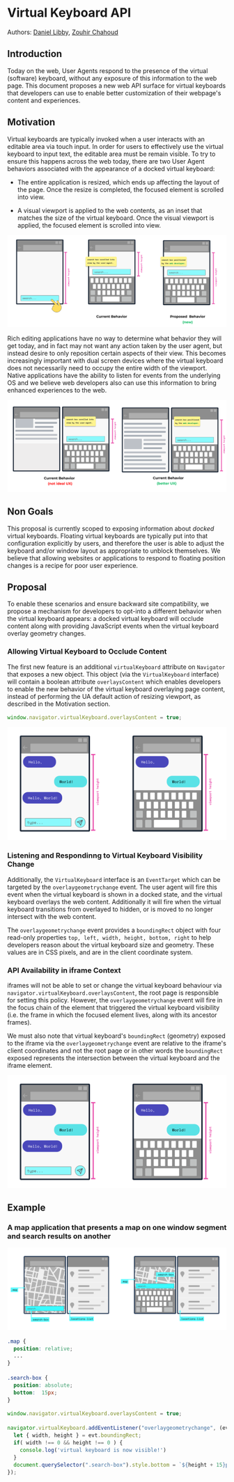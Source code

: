 # Virtual Keyboard API

Authors: [Daniel Libby](https://github.com/dlibby-), [Zouhir Chahoud](https://github.com/Zouhir)

## Introduction

Today on the web, User Agents respond to the presence of the virtual (software) keyboard, without any exposure of this information to the web page. This document proposes a new web API surface for virtual keyboards that developers can use to enable better customization of their webpage's content and experiences.

## Motivation

Virtual keyboards are typically invoked when a user interacts with an editable area via touch input. In order for users to effectively use the virtual keyboard to input text, the editable area must be remain visible. To try to ensure this happens across the web today, there are two User Agent behaviors associated with the appearance of a docked virtual keyboard:

- The entire application is resized, which ends up affecting the layout of the page. Once the resize is completed, the focused element is scrolled into view.

- A visual viewport is applied to the web contents, as an inset that matches the size of the virtual keyboard. Once the visual viewport is applied, the focused element is scrolled into view.

![Figure showing touch-screen device in 3 states: virtual keyboard hidden, virtual keyboard shown with window resize, and a new way ](single-touch-screen-device.png)

Rich editing applications have no way to determine what behavior they will get today, and in fact may not want any action taken by the user agent, but instead desire to only reposition certain aspects of their view. This becomes increasingly important with dual screen devices where the virtual keyboard does not necessarily need to occupy the entire width of the viewport. Native applications have the ability to listen for events from the underlying OS and we believe web developers also can use this information to bring enhanced experiences to the web.

![Figure showing virtual keyboard on dual screen device](dual-screen-device.png)

## Non Goals

This proposal is currently scoped to exposing information about *docked* virtual keyboards. Floating virtual keyboards are typically put into that configuration explicitly by users, and therefore the user is able to adjust the keyboard and/or window layout as appropriate to unblock themselves. We believe that allowing websites or applications to respond to floating position changes is a recipe for poor user experience.

## Proposal

To enable these scenarios and ensure backward site compatibility, we propose a mechanism for developers to opt-into a different behavior when the virtual keyboard appears: a docked virtual keyboard will occlude content along with providing JavaScript events when the virtual keyboard overlay geometry changes.

### Allowing Virtual Keyboard to Occlude Content

The first new feature is an additional `virtualKeyboard` attribute on `Navigator` that exposes a new object. This object (via the `VirtualKeyboard` interface) will contain a boolean attribute `overlaysContent` which enables developers to enable the new behavior of the virtual keyboard overlaying page content, instead of performing the UA default action of resizing viewport, as described in the Motivation section.

```javascript
window.navigator.virtualKeyboard.overlaysContent = true;
```

![Figure showing virtual keyboard overlaying page content](keyboard-occluding-content.png)


### Listening and Respondinng to Virtual Keyboard Visibility Change

Additionally, the `VirtualKeyboard` interface is an `EventTarget` which can be targeted by the `overlaygeometrychange` event. The user agent will fire this event when the virtual keyboard is shown in a docked state, and the virtual keyboard overlays the web content. Additionally it will fire when the virtual keyboard transitions from overlayed to hidden, or is moved to no longer intersect with the web content.

The `overlaygeometrychange` event provides a `boundingRect` object with four read-only properties `top, left, width, height, bottom, right` to help developers reason about the virtual keyboard size and geometry. These values are in CSS pixels, and are in the client coordinate system.

### API Availability in iframe Context

iframes will not be able to set or change the virtual keyboard behaviour via `navigator.virtualKeyboard.overlaysContent`, the root page is responsible for setting this policy. However, the `overlaygeometrychange` event will fire in the focus chain of the element that triggered the virtual keyboard visibility (i.e. the frame in which the focused element lives, along with its ancestor frames).

We must also note that virtual keyboard's `boundingRect` (geometry) exposed to the iframe via the `overlaygeometrychange` event are relative to the iframe's client coordinates and not the root page or in other words the `boundingRect` exposed represents the intersection between the virtual keyboard and the iframe element.

![Figure showing virtual keyboard geometry exposed to an iframe and the root page](keyboard-occluding-content.png)

## Example

### A map application that presents a map on one window segment and search results on another

![Foldable with the left segment of the window containing a map and the right segment containing list of search results](example.png)


```css
.map {
  position: relative;
  ...
}

.search-box {
  position: absolute;
  bottom:  15px;
}
```

```javascript
window.navigator.virtualKeyboard.overlaysContent = true;

navigator.virtualKeyboard.addEventListener("overlaygeometrychange", (evt) => {
  let { width, height } = evt.boundingRect;
  if( width !== 0 && height !== 0 ) {
    console.log('virtual keyboard is now visible!')
  }
  document.querySelector(".search-box").style.bottom = `${height + 15}px`;
});
```